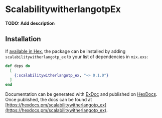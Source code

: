 # ScalabilitywitherlangotpEx

**TODO: Add description**

## Installation

If [available in Hex](https://hex.pm/docs/publish), the package can be installed
by adding `scalabilitywitherlangotp_ex` to your list of dependencies in `mix.exs`:

```elixir
def deps do
  [
    {:scalabilitywitherlangotp_ex, "~> 0.1.0"}
  ]
end
```

Documentation can be generated with [ExDoc](https://github.com/elixir-lang/ex_doc)
and published on [HexDocs](https://hexdocs.pm). Once published, the docs can
be found at [https://hexdocs.pm/scalabilitywitherlangotp_ex](https://hexdocs.pm/scalabilitywitherlangotp_ex).

